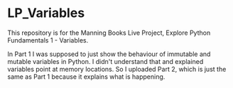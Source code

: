 # LP_Variables
This repository is for the Manning Books Live Project, Explore Python Fundamentals 1 - Variables.

In Part 1 I was supposed to just show the behaviour of immutable and mutable variables in Python. I didn't understand that and explained variables point at memory locations. 
So I uploaded Part 2, which is just the same as Part 1 because it explains what is happening. 
